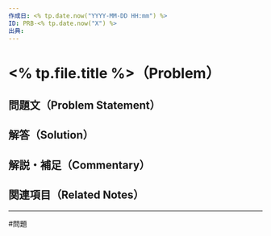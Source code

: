 ```yaml
---
作成日: <% tp.date.now("YYYY-MM-DD HH:mm") %>
ID: PRB-<% tp.date.now("X") %>
出典:
---
```


# <% tp.file.title %>（Problem）

## 問題文（Problem Statement）



## 解答（Solution）



## 解説・補足（Commentary）



## 関連項目（Related Notes）



---
#問題 
